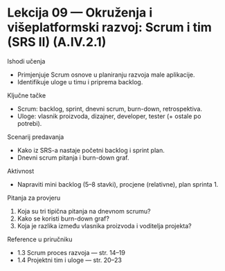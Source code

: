 # Lekcija 09 — Okruženja i višeplatformski razvoj: Scrum i tim (SRS II) (A.IV.2.1)

Ishodi učenja
- Primjenjuje Scrum osnove u planiranju razvoja male aplikacije.
- Identifikuje uloge u timu i priprema backlog.

Ključne tačke
- Scrum: backlog, sprint, dnevni scrum, burn-down, retrospektiva.
- Uloge: vlasnik proizvoda, dizajner, developer, tester (+ ostale po potrebi).

Scenarij predavanja
- Kako iz SRS-a nastaje početni backlog i sprint plan.
- Dnevni scrum pitanja i burn-down graf.

Aktivnost
- Napraviti mini backlog (5–8 stavki), procjene (relativne), plan sprinta 1.

Pitanja za provjeru
1) Koja su tri tipična pitanja na dnevnom scrumu?
2) Kako se koristi burn-down graf?
3) Koja je razlika između vlasnika proizvoda i voditelja projekta?

Reference u priručniku
- 1.3 Scrum proces razvoja — str. 14–19
- 1.4 Projektni tim i uloge — str. 20–23
